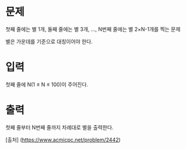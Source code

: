 # 문제
첫째 줄에는 별 1개, 둘째 줄에는 별 3개, ..., N번째 줄에는 별 2×N-1개를 찍는 문제

별은 가운데를 기준으로 대칭이어야 한다.

# 입력
첫째 줄에 N(1 ≤ N ≤ 100)이 주어진다.

# 출력
첫째 줄부터 N번째 줄까지 차례대로 별을 출력한다.

[출처] (https://www.acmicpc.net/problem/2442)
